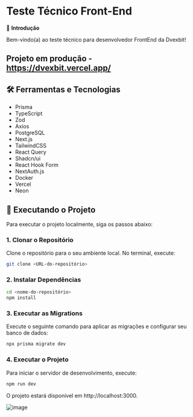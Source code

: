 # Teste Técnico Front-End

👋 **Introdução**

Bem-vindo(a) ao teste técnico para desenvolvedor FrontEnd da Dvexbit!


## Projeto em produção - https://dvexbit.vercel.app/

## 🛠️ Ferramentas e Tecnologias

- Prisma
- TypeScript
- Zod
- Axios
- PostgreSQL
- Next.js
- TailwindCSS
- React Query
- Shadcn/ui
- React Hook Form
- NextAuth.js
- Docker
- Vercel
- Neon

## 🚀 Executando o Projeto

Para executar o projeto localmente, siga os passos abaixo:

### 1. Clonar o Repositório

Clone o repositório para o seu ambiente local. No terminal, execute:

```bash
git clone <URL-do-repositório>
```

### 2. Instalar Dependências

```bash
cd <nome-do-repositório>
npm install
```

### 3. Executar as Migrations
Execute o seguinte comando para aplicar as migrações e configurar seu banco de dados:

```bash
npx prisma migrate dev
```

### 4. Executar o Projeto
Para iniciar o servidor de desenvolvimento, execute:

```bash
npm run dev
```

O projeto estará disponível em http://localhost:3000.

![image](https://github.com/user-attachments/assets/dceae9ca-2ee3-42a2-8825-e0b9b69367e5)
